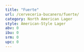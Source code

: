 ```yaml
---
title: "Fuerte"
url: /cerveceria-bucanero/fuerte/
category: North American Lager
style: American-Style Lager
abv: 0
ibu: 0
srm: 0
upc: 0
---
```


